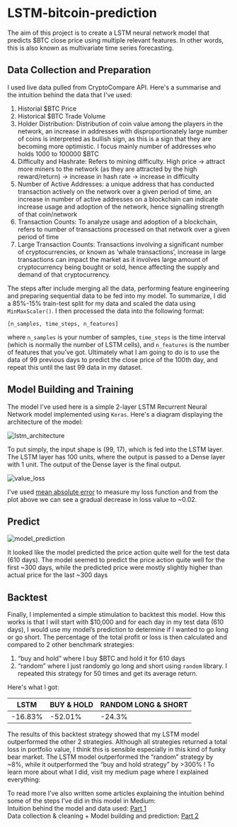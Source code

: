 # LSTM-bitcoin-prediction
The aim of this project is to create a LSTM neural network model that predicts $BTC close price using multiple relevant features. In other words, this is also known as multivariate time series forecasting.

<h2>Data Collection and Preparation</h2>

I used live data pulled from CryptoCompare API. Here's a summarise and the intuition behind the data that I've used:


1. Historial $BTC Price
2. Historical $BTC Trade Volume
3. Holder Distribution: Distribution of coin value among the players in the network, an increase in addresses with disproportionately large number of coins is interpreted as bullish sign, as this is a sign that they are becoming more optimistic. I focus mainly number of addresses who holds 1000 to 100000 $BTC
4. Difficulty and Hashrate: Refers to mining difficulty. High price -> attract more miners to the network (as they are attracted by the high reward/return) -> increase in hash rate -> increase in difficulty
5. Number of Active Addresses: a unique address that has conducted transaction actively on the network over a given period of time, an increase in number of active addresses on a blockchain can indicate increase usage and adoption of the network, hence signalling strength of that coin/network
6. Transaction Counts: To analyze usage and adoption of a blockchain, refers to number of transactions processed on that network over a given period of time
7. Large Transaction Counts: Transactions involving a significant number of cryptocurrencies, or known as ‘whale transactions’, increase in large transactions can impact the market as it involves large amount of cryptocurrency being bought or sold, hence affecting the supply and demand of that cryptocurrency.

The steps after include merging all the data, performing feature engineering and preparing sequential data to be fed into my model. To summarize, I did a 85%-15% train-test split for my data and scaled the data using `MinMaxScaler()`. I then processed the data into the following format:

````
[n_samples, time_steps, n_features]
`````

where `n_samples` is your number of samples, `time_steps` is the time interval (which is normally the number of LSTM cells), and `n_features` is the number of features that you’ve got. Ultimately what I am going to do is to use the data of 99 previous days to predict the close price of the 100th day, and repeat this until the last 99 data in my dataset.

<h2>Model Building and Training</h2>

The model I've used here is a simple 2-layer LSTM Recurrent Neural Network model implemented using `Keras`. Here's a diagram displaying the architecture of the model:

![lstm_architecture](https://github.com/owaikien/LSTM-bitcoin-prediction/assets/95358608/9bae97a9-2354-4a1d-b916-ce1ee35bd0a1)

To put simply, the input shape is (99, 17), which is fed into the LSTM layer. The LSTM layer has 100 units, where the output is passed to a Dense layer with 1 unit. The output of the Dense layer is the final output.

![value_loss](https://github.com/owaikien/LSTM-bitcoin-prediction/assets/95358608/234d3ac4-827c-4777-a68f-aeb4ce3e1081)

I've used [mean absolute error](https://en.wikipedia.org/wiki/Mean_absolute_error) to measure my loss function and from the plot above we can see a gradual decrease in loss value to ~0.02.

<h2>Predict</h2>

![model_prediction](https://github.com/owaikien/LSTM-bitcoin-prediction/assets/95358608/7f549192-710a-45b8-9e70-6c237e89841b)

It looked like the model predicted the price action quite well for the test data (610 days). The model seemed to predict the price action quite well for the first ~300 days, while the predicted price were mostly slightly higher than actual price for the last ~300 days

<h2>Backtest</h2>
Finally, I implemented a simple stimulation to backtest this model. How this works is that I will start with $10,000 and for each day in my test data (610 days), I would use my model’s prediction to determine if I wanted to go long or go short. The percentage of the total profit or loss is then calculated and compared to 2 other benchmark strategies: 

1. “buy and hold” where I buy $BTC and hold it for 610 days
2. “random” where I just randomly go long and short using `random` library. I repeated this strategy for 50 times and get its average return. 

Here's what I got:

| LSTM | BUY & HOLD | RANDOM LONG & SHORT |
| ------------ | ----- | ------------------ |
| -16.83% | -52.01% | -24.3% |

The results of this backtest strategy showed that my LSTM model outperformed the other 2 strategies. Although all strategies returned a total loss in portfolio value, I think this is sensible especially in this kind of funky bear market. The LSTM model outperformed the “random” strategy by ~8%, while it outperformed the “buy and hold strategy” by >300% !
To learn more about what I did, visit my medium page where I explained everything:

To read more I’ve also written some articles explaining the intuition behind some of the steps I’ve did in this model in Medium: <br>
Intuition behind the model and data used: [Part 1](https://medium.com/@kienong2000/using-multiple-features-to-predict-bitcoin-close-price-multivariate-time-series-forecasting-with-e43cb5da63b1) <br>
Data collection & cleaning + Model building and prediction: [Part 2](https://medium.com/@kienong2000/using-multiple-features-to-predict-bitcoin-close-price-multivariate-time-series-forecasting-with-e4ecd2a4e008)
